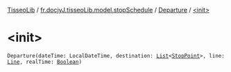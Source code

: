 [TisseoLib](../../index.md) / [fr.docjyJ.tisseoLib.model.stopSchedule](../index.md) / [Departure](index.md) / [&lt;init&gt;](./-init-.md)

# &lt;init&gt;

`Departure(dateTime: LocalDateTime, destination: `[`List`](https://kotlinlang.org/api/latest/jvm/stdlib/kotlin.collections/-list/index.html)`<`[`StopPoint`](../../fr.docjy-j.tisseo-lib.model.stop-point/-stop-point/index.md)`>, line: `[`Line`](../../fr.docjy-j.tisseo-lib.model.line/-line/index.md)`, realTime: `[`Boolean`](https://kotlinlang.org/api/latest/jvm/stdlib/kotlin/-boolean/index.html)`)`